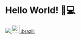 <h1>
  Hello World!
  🤘💻
</h1>

<a href="carlosuhlmann@hotmail.com" alt="Email" target="_blank">
    <img src="https://img.shields.io/badge/-Email-B83121?style=flat-square&logo=gmail&logoColor=white" />                       <img style="margin: 0 auto" src="https://github.com/eduardodsr/mypage/blob/master/brazil.gif" height="25"> :brazil:
  </a> 


